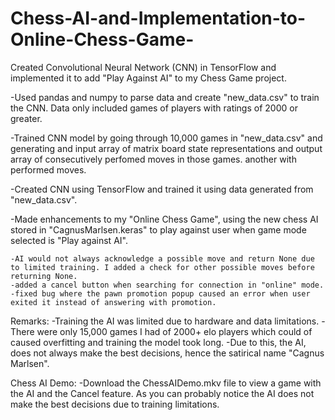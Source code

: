 # Chess-AI-and-Implementation-to-Online-Chess-Game-
Created Convolutional Neural Network (CNN) in TensorFlow and implemented it to add "Play Against AI" to my Chess Game project. 

-Used pandas and numpy to parse data and create "new_data.csv" to train the CNN. Data only included games of players with ratings of 2000 or greater.

-Trained CNN model by going through 10,000 games in "new_data.csv" and generating and input array of matrix board state representations and output array of consecutively perfomed moves in those games.  another with performed moves. 

-Created CNN using TensorFlow and trained it using data generated from "new_data.csv".

-Made enhancements to my "Online Chess Game", using the new chess AI stored in "CagnusMarlsen.keras" to play against user when game mode selected is "Play against AI".

    -AI would not always acknowledge a possible move and return None due to limited training. I added a check for other possible moves before returning None. 
    -added a cancel button when searching for connection in "online" mode.
    -fixed bug where the pawn promotion popup caused an error when user exited it instead of answering with promotion. 

Remarks: 
-Training the AI was limited due to hardware and data limitations. 
-There were only 15,000 games I had of 2000+ elo players which could of caused overfitting and training the model took long.
-Due to this, the AI, does not always make the best decisions, hence the satirical name "Cagnus Marlsen".

Chess AI Demo:
-Download the ChessAIDemo.mkv file to view a game with the AI and the Cancel feature. As you can probably notice the AI does not make the best decisions due to training limitations. 
